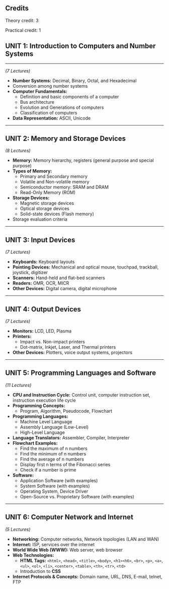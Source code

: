 ## Credits

Theory credit: 3

Practical credit: 1

## UNIT 1: Introduction to Computers and Number Systems

----------

_(7 Lectures)_

-   **Number Systems:** Decimal, Binary, Octal, and Hexadecimal
-   Conversion among number systems
-   **Computer Fundamentals:**
    -   Definition and basic components of a computer
    -   Bus architecture
    -   Evolution and Generations of computers
    -   Classification of computers
-   **Data Representation:** ASCII, Unicode

----------

## UNIT 2: Memory and Storage Devices

_(8 Lectures)_

-   **Memory:** Memory hierarchy, registers (general purpose and special purpose)
-   **Types of Memory:**
    -   Primary and Secondary memory
    -   Volatile and Non-volatile memory
    -   Semiconductor memory: SRAM and DRAM
    -   Read-Only Memory (ROM)
-   **Storage Devices:**
    -   Magnetic storage devices
    -   Optical storage devices
    -   Solid-state devices (Flash memory)
-   Storage evaluation criteria

----------

## UNIT 3: Input Devices

_(7 Lectures)_

-   **Keyboards:** Keyboard layouts
-   **Pointing Devices:** Mechanical and optical mouse, touchpad, trackball, joystick, digitizer
-   **Scanners:** Hand-held and flat-bed scanners
-   **Readers:** OMR, OCR, MICR
-   **Other Devices:** Digital camera, digital microphone

----------

## UNIT 4: Output Devices

_(7 Lectures)_

-   **Monitors:** LCD, LED, Plasma
-   **Printers:**
    -   Impact vs. Non-impact printers
    -   Dot-matrix, Inkjet, Laser, and Thermal printers
-   **Other Devices:** Plotters, voice output systems, projectors

----------

## UNIT 5: Programming Languages and Software

_(11 Lectures)_

-   **CPU and Instruction Cycle:** Control unit, computer instruction set, instruction execution life cycle
-   **Programming Concepts:**
    -   Program, Algorithm, Pseudocode, Flowchart
-   **Programming Languages:**
    -   Machine Level Language
    -   Assembly Language (Low-Level)
    -   High-Level Language
-   **Language Translators:** Assembler, Compiler, Interpreter
-   **Flowchart Examples:**
    -   Find the maximum of n numbers
    -   Find the minimum of n numbers
    -   Find the average of n numbers
    -   Display first n terms of the Fibonacci series
    -   Check if a number is prime
-   **Software:**
    -   Application Software (with examples)
    -   System Software (with examples)
    -   Operating System, Device Driver
    -   Open-Source vs. Proprietary Software (with examples)

----------

## UNIT 6: Computer Network and Internet

_(5 Lectures)_

-   **Networking:** Computer networks, Network topologies (LAN and WAN)
-   **Internet:** ISP, services over the internet
-   **World Wide Web (WWW):** Web server, web browser
-   **Web Technologies:**
    -   **HTML Tags:** `<html>`, `<head>`, `<title>`, `<body>`, `<h1><h6>`, `<br>`, `<p>`, `<a>`, `<ul>`, `<ol>`, `<li>`, `<center>`, `<table>`, `<th>`, `<tr>`, `<td>`
    -   Introduction to **CSS**
-   **Internet Protocols & Concepts:** Domain name, URL, DNS, E-mail, telnet, FTP
